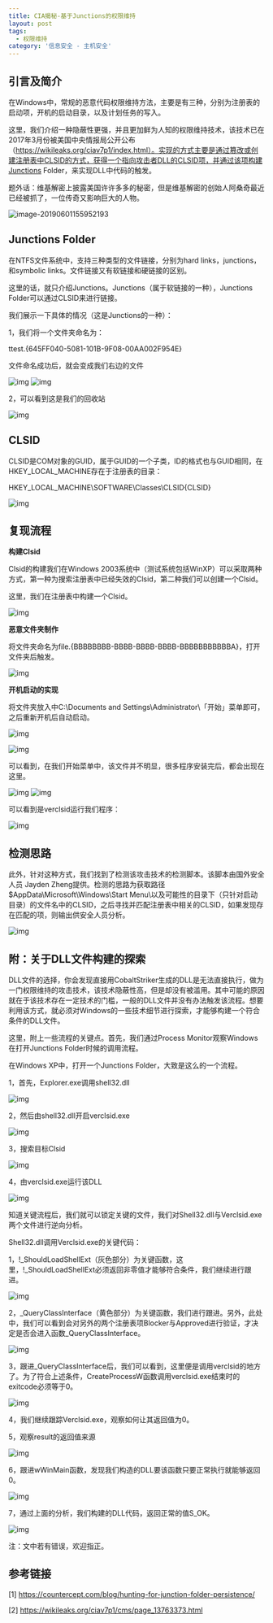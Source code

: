 ```yaml
---
title: CIA揭秘-基于Junctions的权限维持
layout: post
tags:
  - 权限维持
category: '信息安全 - 主机安全'
---
```

## 引言及简介

在Windows中，常规的恶意代码权限维持方法，主要是有三种，分别为注册表的启动项，开机的启动目录，以及计划任务的写入。

这里，我们介绍一种隐蔽性更强，并且更加鲜为人知的权限维持技术，该技术已在2017年3月份被美国中央情报局公开公布（https://wikileaks.org/ciav7p1/index.html）。实现的方式主要是通过篡改或创建注册表中CLSID的方式，获得一个指向攻击者DLL的CLSID项，并通过该项构建Junctions Folder，来实现DLL中代码的触发。

 

题外话：维基解密上披露美国许许多多的秘密，但是维基解密的创始人阿桑奇最近已经被抓了，一位传奇又影响巨大的人物。

 
![image-20190601155952193](http://ww3.sinaimg.cn/large/006tNc79gy1g3lppg8no0j306e08zjtv.jpg)

## Junctions Folder

在NTFS文件系统中，支持三种类型的文件链接，分别为hard links，junctions，和symbolic links。文件链接又有软链接和硬链接的区别。

这里的话，就只介绍Junctions。Junctions（属于软链接的一种），Junctions Folder可以通过CLSID来进行链接。

 

我们展示一下具体的情况（这是Junctions的一种）：

 

1，我们将一个文件夹命名为：

ttest.{645FF040-5081-101B-9F08-00AA002F954E}

 

文件命名成功后，就会变成我们右边的文件

![img](http://ww4.sinaimg.cn/large/006tNc79gy1g3lplhp26aj303404dglm.jpg)  ![img](http://ww4.sinaimg.cn/large/006tNc79gy1g3lpltue2ej303a04at8r.jpg)

 

2，可以看到这是我们的回收站

 

![img](http://ww1.sinaimg.cn/large/006tNc79gy1g3lplmd6ktj30h204fwet.jpg)

 

## CLSID

CLSID是COM对象的GUID，属于GUID的一个子类，ID的格式也与GUID相同，在HKEY_LOCAL_MACHINE存在于注册表的目录：

HKEY_LOCAL_MACHINE\SOFTWARE\Classes\CLSID\{CLSID}

 

![img](http://ww4.sinaimg.cn/large/006tNc79gy1g3lplqg5nrj30d4084t8v.jpg)

## 复现流程

**构建Clsid**

Clsid的构建我们在Windows 2003系统中（测试系统包括WinXP）可以采取两种方式，第一种为搜索注册表中已经失效的Clsid，第二种我们可以创建一个Clsid。

这里，我们在注册表中构建一个Clsid。

 

![img](http://ww4.sinaimg.cn/large/006tNc79gy1g3lpliapdgj30hv04eglg.jpg)

 

**恶意文件夹制作**

将文件夹命名为file.{BBBBBBBB-BBBB-BBBB-BBBB-BBBBBBBBBBBA}，打开文件夹后触发。

![img](http://ww3.sinaimg.cn/large/006tNc79gy1g3lplsjlo5j3085048t8j.jpg)

 

**开机启动的实现**

将文件夹放入中C:\Documents and Settings\Administrator\「开始」菜单即可，之后重新开机后自动启动。

![img](http://ww4.sinaimg.cn/large/006tNc79gy1g3lpljwfnaj30m3044t8r.jpg)

 

![img](http://ww4.sinaimg.cn/large/006tNc79gy1g3lpllfqk9j30jd0addg4.jpg)

 

可以看到，在我们开始菜单中，该文件并不明显，很多程序安装完后，都会出现在这里。

![img](http://ww4.sinaimg.cn/large/006tNc79gy1g3lpllwucwj308d0cxjrs.jpg)  ![img](http://ww1.sinaimg.cn/large/006tNc79gy1g3lplnf9e9j306z0e6jru.jpg)

 

可以看到是verclsid运行我们程序：

![img](http://ww2.sinaimg.cn/large/006tNc79gy1g3lplpflpxj30hb0g0dg5.jpg)

## 检测思路

此外，针对这种方式，我们找到了检测该攻击技术的检测脚本。该脚本由国外安全人员 Jayden Zheng提供。检测的思路为获取路径 $AppData\Microsoft\Windows\Start Menu\以及可能性的目录下（只针对启动目录）的文件名中的CLSID，之后寻找并匹配注册表中相关的CLSID，如果发现存在匹配的项，则输出供安全人员分析。

 

![img](http://ww3.sinaimg.cn/large/006tNc79gy1g3lplomkkij313u0ougmz.jpg)

 

## 附：关于DLL文件构建的探索

DLL文件的选择，你会发现直接用CobaltStriker生成的DLL是无法直接执行，做为一门权限维持的攻击技术，该技术隐蔽性高，但是却没有被滥用。其中可能的原因就在于该技术存在一定技术的门槛，一般的DLL文件并没有办法触发该流程。想要利用该方式，就必须对Windows的一些技术细节进行探索，才能够构建一个符合条件的DLL文件。

这里，附上一些流程的关键点。首先，我们通过Process Monitor观察Windows在打开Junctions Folder时候的调用流程。

 

在Windows XP中，打开一个Junctions Folder，大致是这么的一个流程。

 

1，首先，Explorer.exe调用shell32.dll

![img](http://ww4.sinaimg.cn/large/006tNc79gy1g3lplj43mtj30ry03e74v.jpg)

 

2，然后由shell32.dll开启verclsid.exe

![img](http://ww1.sinaimg.cn/large/006tNc79gy1g3lplq049tj30jl01ujrb.jpg)

 

3，搜索目标Clsid

![img](http://ww3.sinaimg.cn/large/006tNc79gy1g3lpljkhhkj30pi00wmx3.jpg)

 

4，由verclsid.exe运行该DLL

![img](http://ww1.sinaimg.cn/large/006tNc79gy1g3lplrcpkwj30ir08gmxq.jpg)

 

知道关键流程后，我们就可以锁定关键的文件，我们对Shell32.dll与Verclsid.exe两个文件进行逆向分析。

 

Shell32.dll调用Verclsid.exe的关键代码：

 

1，!_ShouldLoadShellExt（灰色部分）为关键函数，这里，!_ShouldLoadShellExt必须返回非零值才能够符合条件，我们继续进行跟进。

 

![img](http://ww3.sinaimg.cn/large/006tNc79gy1g3lplrx38pj30mh0jagmr.jpg)

 

2，_QueryClassInterface（黄色部分）为关键函数，我们进行跟进。另外，此处中，我们可以看到会对另外的两个注册表项Blocker与Approved进行验证，才决定是否会进入函数_QueryClassInterface。

 

![img](http://ww2.sinaimg.cn/large/006tNc79gy1g3lplt71bpj30iz0a6mxh.jpg)

 

3，跟进_QueryClassInterface后，我们可以看到，这里便是调用verclsid的地方了。为了符合上述条件，CreateProcessW函数调用verclsid.exe结束时的exitcode必须等于0。

 

![img](http://ww4.sinaimg.cn/large/006tNc79gy1g3lplo50zhj30lh0c8dgn.jpg)

 

4，我们继续跟踪Verclsid.exe，观察如何让其返回值为0。

 

5，观察result的返回值来源

 

![img](http://ww4.sinaimg.cn/large/006tNc79gy1g3lplmurhoj30bu06s0sk.jpg)

 

6，跟进wWinMain函数，发现我们构造的DLL要该函数只要正常执行就能够返回0。

 

![img](http://ww1.sinaimg.cn/large/006tNc79gy1g3lplke7f0j30ro0a874a.jpg)

 

7，通过上面的分析，我们构建的DLL代码，返回正常的值S_OK。

 

![img](http://ww3.sinaimg.cn/large/006tNc79gy1g3lplkxi5bj31o90mmn3i.jpg)

 
注：文中若有错误，欢迎指正。

## 参考链接
[1] https://countercept.com/blog/hunting-for-junction-folder-persistence/

[2] https://wikileaks.org/ciav7p1/cms/page_13763373.html

 

 

 